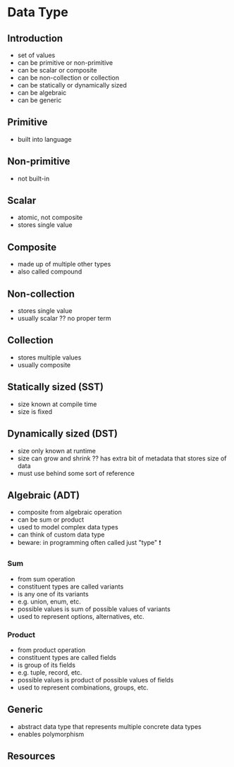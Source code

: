 # Data Type



## Introduction

- set of values
- can be primitive or non-primitive
- can be scalar or composite
- can be non-collection or collection
- can be statically or dynamically sized
- can be algebraic
- can be generic



## Primitive

- built into language



## Non-primitive

- not built-in



## Scalar

- atomic, not composite
- stores single value



## Composite

- made up of multiple other types
- also called compound



## Non-collection

- stores single value
- usually scalar
?? no proper term



## Collection

- stores multiple values
- usually composite



## Statically sized (SST)

- size known at compile time
- size is fixed



## Dynamically sized (DST)

- size only known at runtime
- size can grow and shrink
?? has extra bit of metadata that stores size of data
- must use behind some sort of reference



## Algebraic (ADT)

- composite from algebraic operation
- can be sum or product
- used to model complex data types
- can think of custom data type
- beware: in programming often called just "type" ❗️

### Sum

- from sum operation
- constituent types are called variants
- is any one of its variants
- e.g. union, enum, etc.
- possible values is sum of possible values of variants
- used to represent options, alternatives, etc.

### Product

- from product operation
- constituent types are called fields
- is group of its fields
- e.g. tuple, record, etc.
- possible values is product of possible values of fields
- used to represent combinations, groups, etc.



## Generic

- abstract data type that represents multiple concrete data types
- enables polymorphism



## Resources
